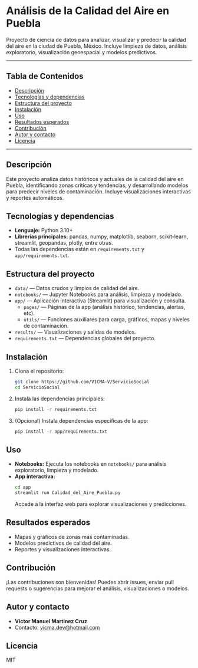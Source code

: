 # Análisis de la Calidad del Aire en Puebla

Proyecto de ciencia de datos para analizar, visualizar y predecir la calidad del aire en la ciudad de Puebla, México. Incluye limpieza de datos, análisis exploratorio, visualización geoespacial y modelos predictivos.

---

## Tabla de Contenidos

- [Descripción](#descripción)
- [Tecnologías y dependencias](#tecnologías-y-dependencias)
- [Estructura del proyecto](#estructura-del-proyecto)
- [Instalación](#instalación)
- [Uso](#uso)
- [Resultados esperados](#resultados-esperados)
- [Contribución](#contribución)
- [Autor y contacto](#autor-y-contacto)
- [Licencia](#licencia)

---

## Descripción

Este proyecto analiza datos históricos y actuales de la calidad del aire en Puebla, identificando zonas críticas y tendencias, y desarrollando modelos para predecir niveles de contaminación. Incluye visualizaciones interactivas y reportes automáticos.

## Tecnologías y dependencias

- **Lenguaje:** Python 3.10+
- **Librerías principales:** pandas, numpy, matplotlib, seaborn, scikit-learn, streamlit, geopandas, plotly, entre otras.
- Todas las dependencias están en `requirements.txt` y `app/requirements.txt`.

## Estructura del proyecto

- `data/` — Datos crudos y limpios de calidad del aire.
- `notebooks/` — Jupyter Notebooks para análisis, limpieza y modelado.
- `app/` — Aplicación interactiva (Streamlit) para visualización y consulta.
  - `pages/` — Páginas de la app (análisis histórico, tendencias, alertas, etc).
  - `utils/` — Funciones auxiliares para carga, gráficos, mapas y niveles de contaminación.
- `results/` — Visualizaciones y salidas de modelos.
- `requirements.txt` — Dependencias globales del proyecto.

## Instalación

1. Clona el repositorio:
   ```bash
   git clone https://github.com/V1CMA-V/ServicioSocial
   cd ServicioSocial
   ```
2. Instala las dependencias principales:
   ```bash
   pip install -r requirements.txt
   ```
3. (Opcional) Instala dependencias específicas de la app:
   ```bash
   pip install -r app/requirements.txt
   ```

## Uso

- **Notebooks:** Ejecuta los notebooks en `notebooks/` para análisis exploratorio, limpieza y modelado.
- **App interactiva:**
  ```bash
  cd app
  streamlit run Calidad_del_Aire_Puebla.py
  ```
  Accede a la interfaz web para explorar visualizaciones y predicciones.

## Resultados esperados

- Mapas y gráficos de zonas más contaminadas.
- Modelos predictivos de calidad del aire.
- Reportes y visualizaciones interactivas.

## Contribución

¡Las contribuciones son bienvenidas! Puedes abrir issues, enviar pull requests o sugerencias para mejorar el análisis, visualizaciones o modelos.

## Autor y contacto

- **Victor Manuel Martinez Cruz**
- Contacto: [vicma.dev@hotmail.com](mailto:vicma.dev@hotmail.com)

## Licencia

MIT
